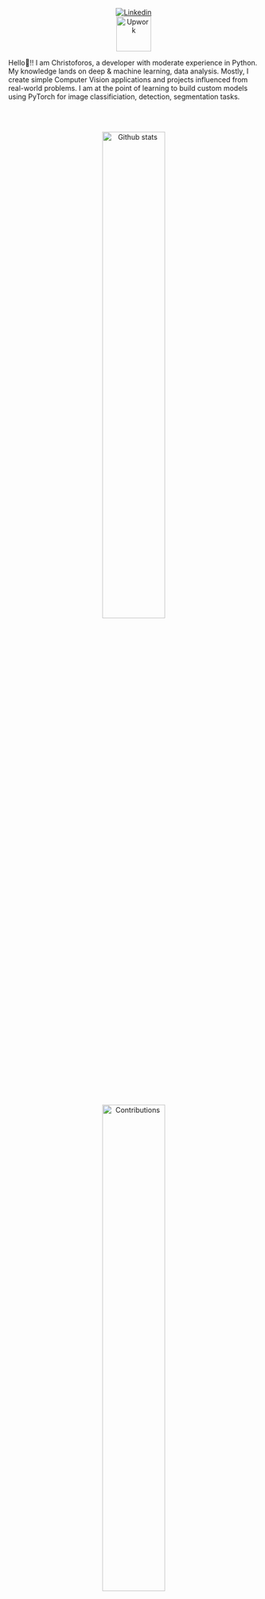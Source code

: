 <p align="center">
    <a href="https://www.linkedin.com/in/christoforos-aristeidou/"><img alt="Linkedin" src="https://img.shields.io/badge/Linkedin-0A66C2?logo=Linkedin&logoColor=white"></a> <br>
    <a href="https://www.upwork.com/freelancers/christoforosa"><img alt="Upwork" src="https://img.shields.io/badge/UpWork-6FDA44?style=for-the-badge&logo=Upwork&logoColor=white" style="width: 70px;"></a>
</p>

Hello👋!! I am Christoforos, a developer with moderate experience in Python. My knowledge lands on deep & machine learning, data analysis. Mostly, I create simple Computer Vision applications and projects influenced from real-world problems. I am at the point of learning to build custom models using PyTorch for image classificiation, detection, segmentation tasks.

<br>
<br>
<p align="center">
  <img width="50%" src="https://github-readme-stats-five-topaz-76.vercel.app/api?username=xaristeidou&show_icons=true&theme=dark" alt="Github stats"></img>
  <img width="50%" src="https://ghstats.onuralpsezer.com/?user=xaristeidou&theme=dark&hide_border=False" alt="Contributions"></img>
</p>


<h3 align="left">Programming languages:</h3>
<p>
    <img alt="Python" src="https://img.shields.io/badge/Python-3776AB.svg?logo=python&logoColor=white"></img>
</p>


<h3 align="left">Frameworks:</h3>
<p> 
  <img alt="PyTorch" src="https://img.shields.io/badge/PyTorch-EE4C2C.svg?logo=PyTorch&logoColor=white"></img>
  <img alt="PyTorch" src="https://img.shields.io/badge/TorchVision-EE4C2C.svg?logo=PyTorch&logoColor=white"></img>
  <img alt="OpenCV" src="https://img.shields.io/badge/OpenCV-2391E6.svg?logo=OpenCV&logoColor=white"></img>
  <img alt="Tensorflow" src="https://img.shields.io/badge/Tensorflow-v2-FE7A16.svg?logo=Tensorflow&logoColor=white"></img>
  <img alt="Scikit-learn" src="https://img.shields.io/badge/scikit--learn-%23F7931E.svg?style=for-the-badge&logo=scikit-learn&logoColor=white" style="width: 100px;"></img>
  <img alt="NumPy" src="https://img.shields.io/badge/numpy-%23013243.svg?style=for-the-badge&logo=numpy&logoColor=white" style="width: 70px;"></img>
</p>


<h3 align="left">Programs:</h3>
<p> 
  <img alt="VS Code" src="https://ziadoua.github.io/m3-Markdown-Badges/badges/VisualStudioCode/visualstudiocode1.svg" style="width: 140px;"></img>
  <img alt="RStudio" src="https://img.shields.io/badge/RStudio-4285F4?style=for-the-badge&logo=rstudio&logoColor=white" style="width: 70px;"></img>
</p>

